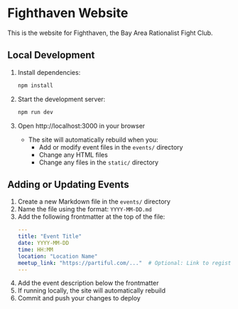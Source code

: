 # Fighthaven Website

This is the website for Fighthaven, the Bay Area Rationalist Fight Club.

## Local Development

1. Install dependencies:
   ```bash
   npm install
   ```

2. Start the development server:
   ```bash
   npm run dev
   ```

3. Open http://localhost:3000 in your browser
   - The site will automatically rebuild when you:
     - Add or modify event files in the `events/` directory
     - Change any HTML files
     - Change any files in the `static/` directory

## Adding or Updating Events

1. Create a new Markdown file in the `events/` directory
2. Name the file using the format: `YYYY-MM-DD.md`
3. Add the following frontmatter at the top of the file:
   ```yaml
   ---
   title: "Event Title"
   date: YYYY-MM-DD
   time: HH:MM
   location: "Location Name"
   meetup_link: "https://partiful.com/..."  # Optional: Link to registration
   ---
   ```
4. Add the event description below the frontmatter
5. If running locally, the site will automatically rebuild
6. Commit and push your changes to deploy